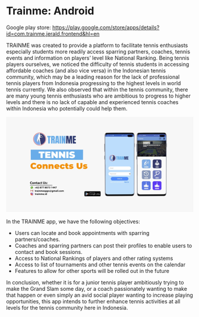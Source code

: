 # Trainme: Android

Google play store: https://play.google.com/store/apps/details?id=com.trainme.jerald.frontend&hl=en

TRAINME was created to provide a platform to facilitate tennis enthusiasts especially students more readily access sparring partners, coaches, tennis events and information on players’ level like National Ranking. Being tennis players ourselves, we noticed the difficulty of tennis students in accessing affordable coaches (and also vice versa) in the Indonesian tennis community, which may be a leading reason for the lack of professional tennis players from Indonesia progressing to the highest levels in world tennis currently. We also observed that within the tennis community, there are many young tennis enthusiasts who are ambitious to progress to higher levels and there is no lack of capable and experienced tennis coaches within Indonesia who potentially could
help them.

<img src="media/IMG-20190710-WA0015.jpg" />

In the TRAINME app, we have the following objectives:
- Users can locate and book appointments with sparring partners/coaches.
- Coaches and sparring partners can post their profiles to enable users to contact and book sessions.
- Access to National Rankings of players and other rating systems
- Access to list of tournaments and other tennis events on the calendar
- Features to allow for other sports will be rolled out in the future

In conclusion, whether it is for a junior tennis player ambitiously trying to make the Grand Slam some day, or a coach passionately wanting to make that happen or even simply an avid social player wanting to increase playing opportunities, this app intends to further enhance tennis activities at all levels for the tennis community here in Indonesia.
